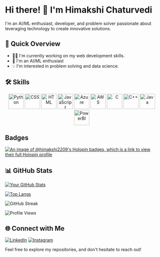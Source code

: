 # Hi there! 👋 I'm Himakshi Chaturvedi

I'm an AI/ML enthusiast, developer, and problem solver passionate about leveraging technology to create innovative solutions.

## 🚀 Quick Overview

- 👨‍💻 I'm currently working on my web development skills.
- 🌱 I'm an AI/ML enthusiast
- 💡 I'm interested in problem solving and data science.

## 🛠️ Skills

<div align="center">
<img src="https://www.python.org/static/community_logos/python-logo-master-v3-TM.png" alt="Python" height="50"/>
<img src="https://upload.wikimedia.org/wikipedia/commons/thumb/d/d5/CSS3_logo_and_wordmark.svg/2560px-CSS3_logo_and_wordmark.svg.png" alt="CSS" height="50"/>
<img src="https://upload.wikimedia.org/wikipedia/commons/6/61/HTML5_logo_and_wordmark.svg" alt="HTML" height="50"/>
<img src="https://upload.wikimedia.org/wikipedia/commons/6/6a/JavaScript-logo.png" alt="JavaScript" height="50"/>
<img src="https://upload.wikimedia.org/wikipedia/commons/a/a8/Microsoft_Azure_Logo.svg" alt="Azure" height="50"/>
<img src="https://upload.wikimedia.org/wikipedia/commons/9/93/Amazon_Web_Services_Logo.svg" alt="AWS" height="50"/>
<img src="https://upload.wikimedia.org/wikipedia/commons/1/19/C_Logo.png" alt="C" height="50"/>
<img src="https://upload.wikimedia.org/wikipedia/commons/1/18/ISO_C%2B%2B_Logo.svg" alt="C++" height="50"/>
<img src="https://upload.wikimedia.org/wikipedia/en/thumb/3/30/Java_programming_language_logo.svg/131px-Java_programming_language_logo.svg.png" alt="Java" height="50"/>
<img src="https://img.icons8.com/color/452/power-bi.png" alt="PowerBI" height="50"/>

</div>


## Badges
[![An image of @himakshi2209's Holopin badges, which is a link to view their full Holopin profile](https://holopin.me/himakshi2209)](https://holopin.io/@himakshi2209)


## 📊 GitHub Stats

[![Your GitHub Stats](https://github-readme-stats.vercel.app/api?username=himakshi2209&show_icons=true&count_private=true&hide=contribs,prs&theme=radical)](https://github.com/himakshi2209)

[![Top Langs](https://github-readme-stats.vercel.app/api/top-langs/?username=himakshi2209&layout=compact&theme=radical)](https://github.com/himakshi2209)

![GitHub Streak](https://github-readme-streak-stats.herokuapp.com/?user=himakshi2209&theme=radical)


![Profile Views](https://komarev.com/ghpvc/?username=himakshi2209)

## 🌐 Connect with Me

[![LinkedIn](https://img.shields.io/badge/LinkedIn-Connect-blue)](https://www.linkedin.com/in/himakshi-chaturvedi-928370223)
[![Instagram](https://img.shields.io/badge/Instagram-Follow-E4405F)](https://www.instagram.com/himakshiiii_/)

Feel free to explore my repositories, and don't hesitate to reach out!


<!--
**himakshi2209/himakshi2209** is a ✨ _special_ ✨ repository because its `README.md` (this file) appears on your GitHub profile.

Here are some ideas to get you started:

- 🔭 I’m currently working on ...
- 🌱 I’m currently learning ...
- 👯 I’m looking to collaborate on ...
- 🤔 I’m looking for help with ...
- 💬 Ask me about ...
- 📫 How to reach me: ...
- 😄 Pronouns: ...
- ⚡ Fun fact: ...
-->
